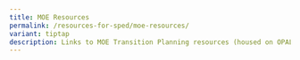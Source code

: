 ```yaml
---
title: MOE Resources
permalink: /resources-for-sped/moe-resources/
variant: tiptap
description: Links to MOE Transition Planning resources (housed on OPAL)
---
```


